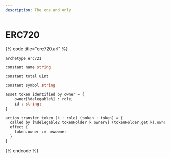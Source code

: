 ```yaml
---
description: The one and only
---
```


# ERC720

{% code title="erc720.arl" %}
```ocaml
archetype erc721

constant name string

constant total uint

constant symbol string

asset token identified by owner = {
    owner[%delegable%] : role;
    id : string;
}

action transfer_token (k : role) (token : token) = {
  called by [%delegable2 tokenHolder k owner%] (tokenHolder.get k).owner
  effect {
    token.owner := newowner
  }
}

```
{% endcode %}



